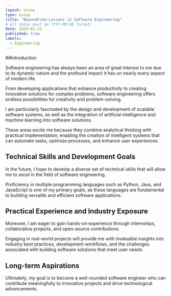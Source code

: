 ```yaml
---
layout: essay
type: essay
title: "BeyondCode:Lessons in Software Engineering"
# All dates must be YYYY-MM-DD format!
date: 2024-01-22
published: true
labels:
  - Engineering
---
```



##Introduction

Software engineering has always been an area of great interest to me due to its dynamic nature and the profound impact it has on nearly every aspect of modern life. 

From developing applications that enhance productivity to creating innovative solutions for complex problems, software engineering offers endless possibilities for creativity and problem-solving. 

I am particularly fascinated by the design and development of scalable software systems, as well as the integration of artificial intelligence and machine learning into software solutions. 

These areas excite me because they combine analytical thinking with practical implementation, enabling the creation of intelligent systems that can automate tasks, optimize processes, and enhance user experiences.


## Technical Skills and Development Goals

In the future, I hope to develop a diverse set of technical skills that will allow me to excel in the field of software engineering. 

Proficiency in multiple programming languages such as Python, Java, and JavaScript is one of my primary goals, as these languages are fundamental to building versatile and efficient software applications.


## Practical Experience and Industry Exposure

Moreover, I am eager to gain hands-on experience through internships, collaborative projects, and open-source contributions. 

Engaging in real-world projects will provide me with invaluable insights into industry best practices, development workflows, and the challenges associated with building software solutions that meet user needs.


## Long-term Aspirations

Ultimately, my goal is to become a well-rounded software engineer who can contribute meaningfully to innovative projects and drive technological advancements.


